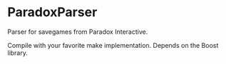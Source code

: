 ParadoxParser
=============

Parser for savegames from Paradox Interactive. 

Compile with your favorite make implementation. Depends on the Boost library.
